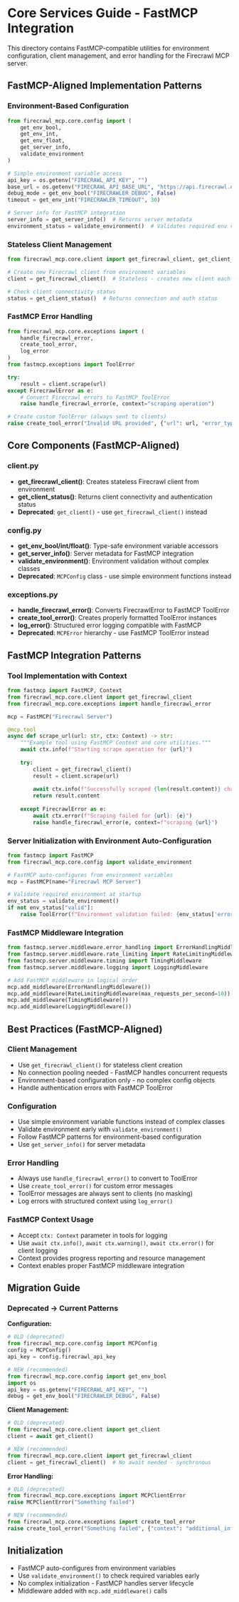 # Core Services Guide - FastMCP Integration

This directory contains FastMCP-compatible utilities for environment configuration, client management, and error handling for the Firecrawl MCP server.

## FastMCP-Aligned Implementation Patterns

### Environment-Based Configuration
```python
from firecrawl_mcp.core.config import (
    get_env_bool, 
    get_env_int, 
    get_env_float,
    get_server_info,
    validate_environment
)

# Simple environment variable access
api_key = os.getenv("FIRECRAWL_API_KEY", "")
base_url = os.getenv("FIRECRAWL_API_BASE_URL", "https://api.firecrawl.dev")
debug_mode = get_env_bool("FIRECRAWLER_DEBUG", False)
timeout = get_env_int("FIRECRAWLER_TIMEOUT", 30)

# Server info for FastMCP integration
server_info = get_server_info()  # Returns server metadata
environment_status = validate_environment()  # Validates required env vars
```

### Stateless Client Management
```python
from firecrawl_mcp.core.client import get_firecrawl_client, get_client_status

# Create new Firecrawl client from environment variables
client = get_firecrawl_client()  # Stateless - creates new client each time

# Check client connectivity status
status = get_client_status()  # Returns connection and auth status
```

### FastMCP Error Handling
```python
from firecrawl_mcp.core.exceptions import (
    handle_firecrawl_error,
    create_tool_error,
    log_error
)
from fastmcp.exceptions import ToolError

try:
    result = client.scrape(url)
except FirecrawlError as e:
    # Convert Firecrawl errors to FastMCP ToolError
    raise handle_firecrawl_error(e, context="scraping operation")

# Create custom ToolError (always sent to clients)
raise create_tool_error("Invalid URL provided", {"url": url, "error_type": "validation"})
```

## Core Components (FastMCP-Aligned)

### client.py
- **get_firecrawl_client()**: Creates stateless Firecrawl client from environment
- **get_client_status()**: Returns client connectivity and authentication status
- **Deprecated**: `get_client()` - use `get_firecrawl_client()` instead

### config.py
- **get_env_bool/int/float()**: Type-safe environment variable accessors
- **get_server_info()**: Server metadata for FastMCP integration
- **validate_environment()**: Environment validation without complex classes
- **Deprecated**: `MCPConfig` class - use simple environment functions instead

### exceptions.py
- **handle_firecrawl_error()**: Converts FirecrawlError to FastMCP ToolError
- **create_tool_error()**: Creates properly formatted ToolError instances
- **log_error()**: Structured error logging compatible with FastMCP
- **Deprecated**: `MCPError` hierarchy - use FastMCP ToolError instead

## FastMCP Integration Patterns

### Tool Implementation with Context
```python
from fastmcp import FastMCP, Context
from firecrawl_mcp.core.client import get_firecrawl_client
from firecrawl_mcp.core.exceptions import handle_firecrawl_error

mcp = FastMCP("Firecrawl Server")

@mcp.tool
async def scrape_url(url: str, ctx: Context) -> str:
    """Example tool using FastMCP Context and core utilities."""
    await ctx.info(f"Starting scrape operation for {url}")
    
    try:
        client = get_firecrawl_client()
        result = client.scrape(url)
        
        await ctx.info(f"Successfully scraped {len(result.content)} characters")
        return result.content
        
    except FirecrawlError as e:
        await ctx.error(f"Scraping failed for {url}: {e}")
        raise handle_firecrawl_error(e, context=f"scraping {url}")
```

### Server Initialization with Environment Auto-Configuration
```python
from fastmcp import FastMCP
from firecrawl_mcp.core.config import validate_environment

# FastMCP auto-configures from environment variables
mcp = FastMCP(name="Firecrawl MCP Server")

# Validate required environment at startup
env_status = validate_environment()
if not env_status["valid"]:
    raise ToolError(f"Environment validation failed: {env_status['errors']}")
```

### FastMCP Middleware Integration
```python
from fastmcp.server.middleware.error_handling import ErrorHandlingMiddleware
from fastmcp.server.middleware.rate_limiting import RateLimitingMiddleware
from fastmcp.server.middleware.timing import TimingMiddleware
from fastmcp.server.middleware.logging import LoggingMiddleware

# Add FastMCP middleware in logical order
mcp.add_middleware(ErrorHandlingMiddleware())
mcp.add_middleware(RateLimitingMiddleware(max_requests_per_second=10))
mcp.add_middleware(TimingMiddleware())
mcp.add_middleware(LoggingMiddleware())
```

## Best Practices (FastMCP-Aligned)

### Client Management
- Use `get_firecrawl_client()` for stateless client creation
- No connection pooling needed - FastMCP handles concurrent requests
- Environment-based configuration only - no complex config objects
- Handle authentication errors with FastMCP ToolError

### Configuration
- Use simple environment variable functions instead of complex classes
- Validate environment early with `validate_environment()`
- Follow FastMCP patterns for environment-based configuration
- Use `get_server_info()` for server metadata

### Error Handling
- Always use `handle_firecrawl_error()` to convert to ToolError
- Use `create_tool_error()` for custom error messages
- ToolError messages are always sent to clients (no masking)
- Log errors with structured context using `log_error()`

### FastMCP Context Usage
- Accept `ctx: Context` parameter in tools for logging
- Use `await ctx.info()`, `await ctx.warning()`, `await ctx.error()` for client logging
- Context provides progress reporting and resource management
- Context enables proper FastMCP middleware integration

## Migration Guide

### Deprecated → Current Patterns

**Configuration:**
```python
# OLD (deprecated)
from firecrawl_mcp.core.config import MCPConfig
config = MCPConfig()
api_key = config.firecrawl_api_key

# NEW (recommended)
from firecrawl_mcp.core.config import get_env_bool
import os
api_key = os.getenv("FIRECRAWL_API_KEY", "")
debug = get_env_bool("FIRECRAWLER_DEBUG", False)
```

**Client Management:**
```python
# OLD (deprecated)
from firecrawl_mcp.core.client import get_client
client = await get_client()

# NEW (recommended)
from firecrawl_mcp.core.client import get_firecrawl_client
client = get_firecrawl_client()  # No await needed - synchronous
```

**Error Handling:**
```python
# OLD (deprecated)
from firecrawl_mcp.core.exceptions import MCPClientError
raise MCPClientError("Something failed")

# NEW (recommended)
from firecrawl_mcp.core.exceptions import create_tool_error
raise create_tool_error("Something failed", {"context": "additional_info"})
```

## Initialization
- FastMCP auto-configures from environment variables
- Use `validate_environment()` to check required variables early
- No complex initialization - FastMCP handles server lifecycle
- Middleware added with `mcp.add_middleware()` calls